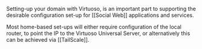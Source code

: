 Setting-up your domain with Virtuoso, is an important part to supporting the desirable configuration set-up for [[Social Web]] applications and services.  

Most home-based set-ups will either require configuration of the local router, to point the IP to the Virtuoso Universal Server, or alternatively this can be achieved via [[TailScale]].

